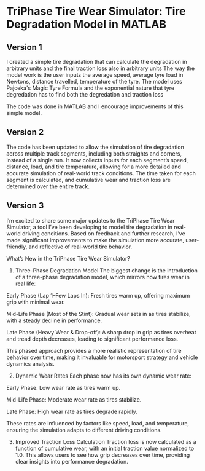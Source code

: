 # TriPhase Tire Wear Simulator: Tire Degradation Model in MATLAB
## Version 1
I created a simple tire degradation that can calculate the degradation in arbitrary units and the final traction loss also in arbitrary units
The way the model work is the user inputs the average speed, average tyre load in Newtons, distance travelled, temperature of the tyre. The model uses Pajceka's Magic Tyre Formula and the exponential nature that tyre degredation has to find both the degredation and traction loss

The code was done in MATLAB and I encourage improvements of this simple model. 

## Version 2
The code has been updated to allow the simulation of tire degradation across multiple track segments, including both straights and corners, instead of a single run. It now collects inputs for each segment’s speed, distance, load, and tire temperature, allowing for a more detailed and accurate simulation of real-world track conditions. The time taken for each segment is calculated, and cumulative wear and traction loss are determined over the entire track.

## Version 3
I’m excited to share some major updates to the TriPhase Tire Wear Simulator, a tool I’ve been developing to model tire degradation in real-world driving conditions. Based on feedback and further research, I’ve made significant improvements to make the simulation more accurate, user-friendly, and reflective of real-world tire behavior.

What’s New in the TriPhase Tire Wear Simulator?
1. Three-Phase Degradation Model
The biggest change is the introduction of a three-phase degradation model, which mirrors how tires wear in real life:

Early Phase (Lap 1–Few Laps In): Fresh tires warm up, offering maximum grip with minimal wear.

Mid-Life Phase (Most of the Stint): Gradual wear sets in as tires stabilize, with a steady decline in performance.

Late Phase (Heavy Wear & Drop-off): A sharp drop in grip as tires overheat and tread depth decreases, leading to significant performance loss.

This phased approach provides a more realistic representation of tire behavior over time, making it invaluable for motorsport strategy and vehicle dynamics analysis.

2. Dynamic Wear Rates
Each phase now has its own dynamic wear rate:

Early Phase: Low wear rate as tires warm up.

Mid-Life Phase: Moderate wear rate as tires stabilize.

Late Phase: High wear rate as tires degrade rapidly.

These rates are influenced by factors like speed, load, and temperature, ensuring the simulation adapts to different driving conditions.

3. Improved Traction Loss Calculation
Traction loss is now calculated as a function of cumulative wear, with an initial traction value normalized to 1.0. This allows users to see how grip decreases over time, providing clear insights into performance degradation.


